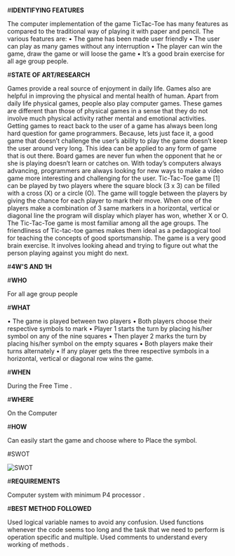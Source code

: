#**IDENTIFYING FEATURES**


The computer implementation of the game TicTac-Toe has many features as compared to
the traditional way of playing it with paper and pencil. The various features are:
• The game has been made user friendly
• The user can play as many games without any interruption
• The player can win the game, draw the game or will loose the game
• It’s a good brain exercise for all age group people.


#**STATE OF ART/RESEARCH**


Games provide a real source of enjoyment in daily life. Games also are helpful in improving the physical and
mental health of human. Apart from daily life physical games, people also play computer games. These games
are different than those of physical games in a sense that they do not involve much physical activity rather
mental and emotional activities. Getting games to react back to the user of a game has always been long hard
question for game programmers. Because, lets just face it, a good game that doesn’t challenge the user’s
ability to play the game doesn’t keep the user around very long. This idea can be applied to any form of game
that is out there. Board games are never fun when the opponent that he or she is playing doesn’t learn or
catches on. With today’s computers always advancing, programmers are always looking for new ways to make
a video game more interesting and challenging for the user.
Tic-Tac-Toe game [1] can be played by two players where the square block (3 x 3) can be filled with a cross (X)
or a circle (O). The game will toggle between the players by giving the chance for each player to mark their
move. When one of the players make a combination of 3 same markers in a horizontal, vertical or diagonal line
the program will display which player has won, whether X or O.
The Tic-Tac-Toe game is most familiar among all the age groups. The friendliness of Tic-tac-toe games makes
them ideal as a pedagogical tool for teaching the concepts of good sportsmanship. The game is a very good
brain exercise. It involves looking ahead and trying to figure out what the person playing against you might do
next.


#**4W'S AND 1H**

#**WHO**


For all age group people

#**WHAT**


• The game is played between two players • Both players choose their respective symbols to mark •
Player 1 starts the turn by placing his/her symbol on any of the nine squares • Then player 2 marks
the turn by placing his/her symbol on the empty squares • Both players make their turns alternately
• If any player gets the three respective symbols in a horizontal, vertical or diagonal row wins the
game.

#**WHEN**


During the Free Time .

#**WHERE**


On the Computer 

#**HOW**


Can easily start the game and choose where to Place the symbol.


#SWOT

![SWOT](https://user-images.githubusercontent.com/98878326/153474516-b5cb1538-ba05-477f-becf-dbd15fe27478.png)


#**REQUIREMENTS**


Computer system with minimum P4 processor .



#**BEST METHOD FOLLOWED**


Used logical variable names to avoid any confusion.
Used functions whenever the code seems too long and the task that we need to perform is
operation specific and multiple.
Used comments to understand every working of methods .










































































